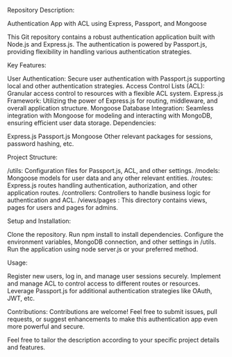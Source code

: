 Repository Description:

Authentication App with ACL using Express, Passport, and Mongoose

This Git repository contains a robust authentication application built with Node.js and Express.js. The authentication is powered by Passport.js, providing flexibility in handling various authentication strategies.

Key Features:

User Authentication: Secure user authentication with Passport.js supporting local and other authentication strategies.
Access Control Lists (ACL): Granular access control to resources with a flexible ACL system.
Express.js Framework: Utilizing the power of Express.js for routing, middleware, and overall application structure.
Mongoose Database Integration: Seamless integration with Mongoose for modeling and interacting with MongoDB, ensuring efficient user data storage.
Dependencies:

Express.js
Passport.js
Mongoose
Other relevant packages for sessions, password hashing, etc.

Project Structure:

/utils: Configuration files for Passport.js, ACL, and other settings.
/models: Mongoose models for user data and any other relevant entities.
/routes: Express.js routes handling authentication, authorization, and other application routes.
/controllers: Controllers to handle business logic for authentication and ACL.
/views/pages : This directory contains views, pages for users and pages for admins.

Setup and Installation:

Clone the repository.
Run npm install to install dependencies.
Configure the environment variables, MongoDB connection, and other settings in /utils.
Run the application using node server.js or your preferred method.

Usage:

Register new users, log in, and manage user sessions securely.
Implement and manage ACL to control access to different routes or resources.
Leverage Passport.js for additional authentication strategies like OAuth, JWT, etc.

Contributions:
Contributions are welcome! Feel free to submit issues, pull requests, or suggest enhancements to make this authentication app even more powerful and secure.

Feel free to tailor the description according to your specific project details and features.
